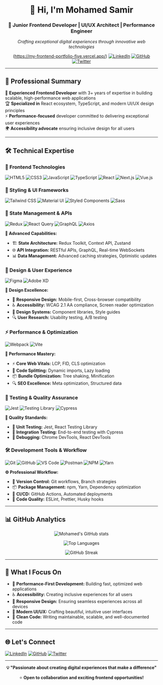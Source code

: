 <div align="center">

# 👋 Hi, I'm Mohamed Samir

### 🚀 Junior Frontend Developer | UI/UX Architect | Performance Engineer

*Crafting exceptional digital experiences through innovative web technologies*

(https://my-frontend-portfolio-five.vercel.app/)
[![LinkedIn](https://img.shields.io/badge/LinkedIn-0077B5?style=for-the-badge&logo=linkedin&logoColor=white)](https://www.linkedin.com/in/mohammed-samier-mouawad/)
[![GitHub](https://img.shields.io/badge/GitHub-100000?style=for-the-badge&logo=github&logoColor=white)](https://github.com/mohamed-samir-dev)
[![Twitter](https://img.shields.io/badge/Twitter-1DA1F2?style=for-the-badge&logo=twitter&logoColor=white)](https://x.com/Mouawad18804)

</div>

---

## 💼 Professional Summary

🎯 **Experienced Frontend Developer** with 3+ years of expertise in building scalable, high-performance web applications  
🏆 **Specialized in** React ecosystem, TypeScript, and modern UI/UX design principles  
⚡ **Performance-focused** developer committed to delivering exceptional user experiences  
🌍 **Accessibility advocate** ensuring inclusive design for all users  

---

## 🛠️ Technical Expertise

### 🎨 Frontend Technologies
![HTML5](https://img.shields.io/badge/HTML5-E34F26?style=for-the-badge&logo=html5&logoColor=white)
![CSS3](https://img.shields.io/badge/CSS3-1572B6?style=for-the-badge&logo=css3&logoColor=white)
![JavaScript](https://img.shields.io/badge/JavaScript-F7DF1E?style=for-the-badge&logo=javascript&logoColor=black)
![TypeScript](https://img.shields.io/badge/TypeScript-007ACC?style=for-the-badge&logo=typescript&logoColor=white)
![React](https://img.shields.io/badge/React-20232A?style=for-the-badge&logo=react&logoColor=61DAFB)
![Next.js](https://img.shields.io/badge/Next.js-000000?style=for-the-badge&logo=next.js&logoColor=white)
![Vue.js](https://img.shields.io/badge/Vue.js-35495E?style=for-the-badge&logo=vue.js&logoColor=4FC08D)

### 🎨 Styling & UI Frameworks
![Tailwind CSS](https://img.shields.io/badge/Tailwind_CSS-38B2AC?style=for-the-badge&logo=tailwind-css&logoColor=white)
![Material UI](https://img.shields.io/badge/Material--UI-0081CB?style=for-the-badge&logo=material-ui&logoColor=white)
![Styled Components](https://img.shields.io/badge/styled--components-DB7093?style=for-the-badge&logo=styled-components&logoColor=white)
![Sass](https://img.shields.io/badge/Sass-CC6699?style=for-the-badge&logo=sass&logoColor=white)

### 🔄 State Management & APIs
![Redux](https://img.shields.io/badge/Redux-593D88?style=for-the-badge&logo=redux&logoColor=white)
![React Query](https://img.shields.io/badge/React_Query-FF4154?style=for-the-badge&logo=react%20query&logoColor=white)
![GraphQL](https://img.shields.io/badge/GraphQL-E10098?style=for-the-badge&logo=graphql&logoColor=white)
![Axios](https://img.shields.io/badge/Axios-5A29E4?style=for-the-badge&logo=axios&logoColor=white)

**🔧 Advanced Capabilities:**
- 🏗️ **State Architecture:** Redux Toolkit, Context API, Zustand
- 🌐 **API Integration:** RESTful APIs, GraphQL, Real-time WebSockets
- 📊 **Data Management:** Advanced caching strategies, Optimistic updates

### 🎨 Design & User Experience
![Figma](https://img.shields.io/badge/Figma-F24E1E?style=for-the-badge&logo=figma&logoColor=white)
![Adobe XD](https://img.shields.io/badge/Adobe%20XD-470137?style=for-the-badge&logo=Adobe%20XD&logoColor=#FF61F6)

**🎯 Design Excellence:**
- 📱 **Responsive Design:** Mobile-first, Cross-browser compatibility
- ♿ **Accessibility:** WCAG 2.1 AA compliance, Screen reader optimization
- 🎨 **Design Systems:** Component libraries, Style guides
- 🔍 **User Research:** Usability testing, A/B testing

### ⚡ Performance & Optimization
![Webpack](https://img.shields.io/badge/Webpack-8DD6F9?style=for-the-badge&logo=webpack&logoColor=black)
![Vite](https://img.shields.io/badge/Vite-646CFF?style=for-the-badge&logo=vite&logoColor=white)

**🚀 Performance Mastery:**
- ⚡ **Core Web Vitals:** LCP, FID, CLS optimization
- 🔄 **Code Splitting:** Dynamic imports, Lazy loading
- 📦 **Bundle Optimization:** Tree shaking, Minification
- 🔍 **SEO Excellence:** Meta optimization, Structured data

### 🧪 Testing & Quality Assurance
![Jest](https://img.shields.io/badge/Jest-323330?style=for-the-badge&logo=Jest&logoColor=white)
![Testing Library](https://img.shields.io/badge/Testing%20Library-323330?style=for-the-badge&logo=testing-library&logoColor=red)
![Cypress](https://img.shields.io/badge/Cypress-17202C?style=for-the-badge&logo=cypress&logoColor=white)

**🔬 Quality Standards:**
- 🧪 **Unit Testing:** Jest, React Testing Library
- 🔄 **Integration Testing:** End-to-end testing with Cypress
- 🐛 **Debugging:** Chrome DevTools, React DevTools

### 🛠️ Development Tools & Workflow
![Git](https://img.shields.io/badge/Git-F05032?style=for-the-badge&logo=git&logoColor=white)
![GitHub](https://img.shields.io/badge/GitHub-100000?style=for-the-badge&logo=github&logoColor=white)
![VS Code](https://img.shields.io/badge/Visual_Studio_Code-0078D4?style=for-the-badge&logo=visual%20studio%20code&logoColor=white)
![Postman](https://img.shields.io/badge/Postman-FF6C37?style=for-the-badge&logo=postman&logoColor=white)
![NPM](https://img.shields.io/badge/NPM-CB3837?style=for-the-badge&logo=npm&logoColor=white)
![Yarn](https://img.shields.io/badge/Yarn-2C8EBB?style=for-the-badge&logo=yarn&logoColor=white)

**⚙️ Professional Workflow:**
- 🔄 **Version Control:** Git workflows, Branch strategies
- 📦 **Package Management:** npm, Yarn, Dependency optimization
- 🚀 **CI/CD:** GitHub Actions, Automated deployments
- 🔧 **Code Quality:** ESLint, Prettier, Husky hooks

---


## 📊 GitHub Analytics

<div align="center">
  
![Mohamed's GitHub stats](https://github-readme-stats.vercel.app/api?username=mohamed-samir-dev&show_icons=true&theme=radical&hide_border=true&count_private=true)

![Top Languages](https://github-readme-stats.vercel.app/api/top-langs/?username=mohamed-samir-dev&layout=compact&theme=radical&hide_border=true)

![GitHub Streak](https://github-readme-streak-stats.herokuapp.com/?user=mohamed-samir-dev&theme=radical&hide_border=true)

</div>

---

## 🎯 What I Focus On

- 🚀 **Performance-First Development:** Building fast, optimized web applications
- ♿ **Accessibility:** Creating inclusive experiences for all users
- 📱 **Responsive Design:** Ensuring seamless experiences across all devices
- 🎨 **Modern UI/UX:** Crafting beautiful, intuitive user interfaces
- 🔧 **Clean Code:** Writing maintainable, scalable, and well-documented code

---

## 🌐 Let's Connect

[![LinkedIn](https://img.shields.io/badge/LinkedIn-0077B5?style=for-the-badge&logo=linkedin&logoColor=white)](https://www.linkedin.com/in/mohammed-samier-mouawad/)
[![GitHub](https://img.shields.io/badge/GitHub-100000?style=for-the-badge&logo=github&logoColor=white)](https://github.com/mohamed-samir-dev)
[![Twitter](https://img.shields.io/badge/Twitter-1DA1F2?style=for-the-badge&logo=twitter&logoColor=white)](https://x.com/Mouawad18804)

---

<div align="center">
  
**💡 "Passionate about creating digital experiences that make a difference"**

⭐ **Open to collaboration and exciting frontend opportunities!**

</div>
